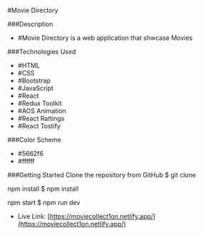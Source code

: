 #Movie Directory

###Description
* #Movie Directory is a web application that shwcase Movies


###Technologies Used
* #HTML
* #CSS
* #Bootstrap
* #JavaScript
* #React
* #Redux Toolkit
* #AOS Animation
* #React Rattings
* #React Tostify


###Color Scheme
* #5662f6
* #ffffff


###Getting Started
Clone the repository from GitHub
$ git clone


npm install
$ npm install


npm start
$ npm run dev



- Live Link: [https://moviecollect1on.netlify.app/](https://moviecollect1on.netlify.app/)
